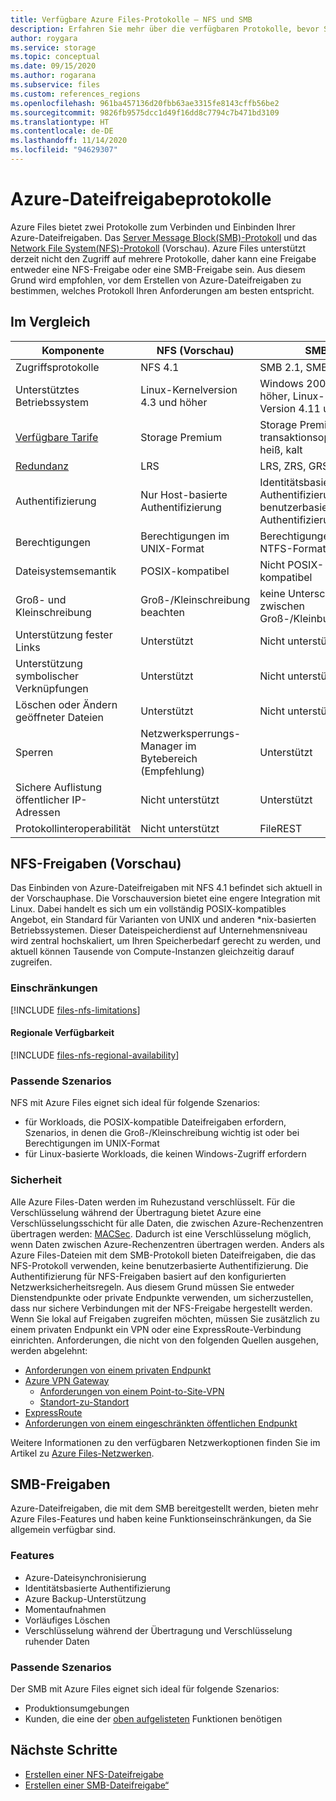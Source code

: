 ```yaml
---
title: Verfügbare Azure Files-Protokolle – NFS und SMB
description: Erfahren Sie mehr über die verfügbaren Protokolle, bevor Sie eine Azure-Dateifreigabe erstellen, einschließlich Server Message Block (SMB) und Network File System (NFS).
author: roygara
ms.service: storage
ms.topic: conceptual
ms.date: 09/15/2020
ms.author: rogarana
ms.subservice: files
ms.custom: references_regions
ms.openlocfilehash: 961ba457136d20fbb63ae3315fe8143cffb56be2
ms.sourcegitcommit: 9826fb9575dcc1d49f16dd8c7794c7b471bd3109
ms.translationtype: HT
ms.contentlocale: de-DE
ms.lasthandoff: 11/14/2020
ms.locfileid: "94629307"
---
```

# <a name="azure-file-share-protocols"></a>Azure-Dateifreigabeprotokolle

Azure Files bietet zwei Protokolle zum Verbinden und Einbinden Ihrer Azure-Dateifreigaben. Das [Server Message Block(SMB)-Protokoll](/windows/win32/fileio/microsoft-smb-protocol-and-cifs-protocol-overview) und das [Network File System(NFS)-Protokoll](https://en.wikipedia.org/wiki/Network_File_System) (Vorschau). Azure Files unterstützt derzeit nicht den Zugriff auf mehrere Protokolle, daher kann eine Freigabe entweder eine NFS-Freigabe oder eine SMB-Freigabe sein. Aus diesem Grund wird empfohlen, vor dem Erstellen von Azure-Dateifreigaben zu bestimmen, welches Protokoll Ihren Anforderungen am besten entspricht.

## <a name="differences-at-a-glance"></a>Im Vergleich

|Komponente  |NFS (Vorschau)  |SMB  |
|---------|---------|---------|
|Zugriffsprotokolle     |NFS 4.1         |SMB 2.1, SMB 3.0         |
|Unterstütztes Betriebssystem     |Linux-Kernelversion 4.3 und höher         |Windows 2008 R2 und höher, Linux-Kernel Version 4.11 und höher         |
|[Verfügbare Tarife](storage-files-planning.md#storage-tiers)     |Storage Premium         |Storage Premium, transaktionsoptimiert, heiß, kalt         |
|[Redundanz](storage-files-planning.md#redundancy)     |LRS         |LRS, ZRS, GRS         |
|Authentifizierung     |Nur Host-basierte Authentifizierung        |Identitätsbasierte Authentifizierung, benutzerbasierte Authentifizierung         |
|Berechtigungen     |Berechtigungen im UNIX-Format         |Berechtigungen im NTFS-Format         |
|Dateisystemsemantik     |POSIX-kompatibel         |Nicht POSIX-kompatibel         |
|Groß- und Kleinschreibung     |Groß-/Kleinschreibung beachten         |keine Unterscheidung zwischen Groß-/Kleinbuchstaben         |
|Unterstützung fester Links     |Unterstützt         |Nicht unterstützt         |
|Unterstützung symbolischer Verknüpfungen     |Unterstützt         |Nicht unterstützt         |
|Löschen oder Ändern geöffneter Dateien     |Unterstützt         |Nicht unterstützt         |
|Sperren     |Netzwerksperrungs-Manager im Bytebereich (Empfehlung)         |Unterstützt         |
|Sichere Auflistung öffentlicher IP-Adressen | Nicht unterstützt | Unterstützt|
|Protokollinteroperabilität| Nicht unterstützt | FileREST|

## <a name="nfs-shares-preview"></a>NFS-Freigaben (Vorschau)

Das Einbinden von Azure-Dateifreigaben mit NFS 4.1 befindet sich aktuell in der Vorschauphase. Die Vorschauversion bietet eine engere Integration mit Linux. Dabei handelt es sich um ein vollständig POSIX-kompatibles Angebot, ein Standard für Varianten von UNIX und anderen *nix-basierten Betriebssystemen. Dieser Dateispeicherdienst auf Unternehmensniveau wird zentral hochskaliert, um Ihren Speicherbedarf gerecht zu werden, und aktuell können Tausende von Compute-Instanzen gleichzeitig darauf zugreifen.

### <a name="limitations"></a>Einschränkungen

[!INCLUDE [files-nfs-limitations](../../../includes/files-nfs-limitations.md)]

#### <a name="regional-availability"></a>Regionale Verfügbarkeit

[!INCLUDE [files-nfs-regional-availability](../../../includes/files-nfs-regional-availability.md)]

### <a name="best-suited"></a>Passende Szenarios

NFS mit Azure Files eignet sich ideal für folgende Szenarios:

- für Workloads, die POSIX-kompatible Dateifreigaben erfordern, Szenarios, in denen die Groß-/Kleinschreibung wichtig ist oder bei Berechtigungen im UNIX-Format
- für Linux-basierte Workloads, die keinen Windows-Zugriff erfordern

### <a name="security"></a>Sicherheit

Alle Azure Files-Daten werden im Ruhezustand verschlüsselt. Für die Verschlüsselung während der Übertragung bietet Azure eine Verschlüsselungsschicht für alle Daten, die zwischen Azure-Rechenzentren übertragen werden: [MACSec](https://en.wikipedia.org/wiki/IEEE_802.1AE). Dadurch ist eine Verschlüsselung möglich, wenn Daten zwischen Azure-Rechenzentren übertragen werden. Anders als Azure Files-Dateien mit dem SMB-Protokoll bieten Dateifreigaben, die das NFS-Protokoll verwenden, keine benutzerbasierte Authentifizierung. Die Authentifizierung für NFS-Freigaben basiert auf den konfigurierten Netzwerksicherheitsregeln. Aus diesem Grund müssen Sie entweder Dienstendpunkte oder private Endpunkte verwenden, um sicherzustellen, dass nur sichere Verbindungen mit der NFS-Freigabe hergestellt werden. Wenn Sie lokal auf Freigaben zugreifen möchten, müssen Sie zusätzlich zu einem privaten Endpunkt ein VPN oder eine ExpressRoute-Verbindung einrichten. Anforderungen, die nicht von den folgenden Quellen ausgehen, werden abgelehnt:

- [Anforderungen von einem privaten Endpunkt](storage-files-networking-overview.md#private-endpoints)
- [Azure VPN Gateway](../../vpn-gateway/vpn-gateway-about-vpngateways.md)
    - [Anforderungen von einem Point-to-Site-VPN](../../vpn-gateway/point-to-site-about.md)
    - [Standort-zu-Standort](../../vpn-gateway/design.md#s2smulti)
- [ExpressRoute](../../expressroute/expressroute-introduction.md)
- [Anforderungen von einem eingeschränkten öffentlichen Endpunkt](storage-files-networking-overview.md#storage-account-firewall-settings)

Weitere Informationen zu den verfügbaren Netzwerkoptionen finden Sie im Artikel zu [Azure Files-Netzwerken](storage-files-networking-overview.md).

## <a name="smb-shares"></a>SMB-Freigaben

Azure-Dateifreigaben, die mit dem SMB bereitgestellt werden, bieten mehr Azure Files-Features und haben keine Funktionseinschränkungen, da Sie allgemein verfügbar sind.

### <a name="features"></a>Features

- Azure-Dateisynchronisierung
- Identitätsbasierte Authentifizierung
- Azure Backup-Unterstützung
- Momentaufnahmen
- Vorläufiges Löschen
- Verschlüsselung während der Übertragung und Verschlüsselung ruhender Daten

### <a name="best-suited"></a>Passende Szenarios

Der SMB mit Azure Files eignet sich ideal für folgende Szenarios:

- Produktionsumgebungen
- Kunden, die eine der [oben aufgelisteten](#features) Funktionen benötigen

## <a name="next-steps"></a>Nächste Schritte

- [Erstellen einer NFS-Dateifreigabe](storage-files-how-to-create-nfs-shares.md)
- [Erstellen einer SMB-Dateifreigabe“](storage-how-to-create-file-share.md)